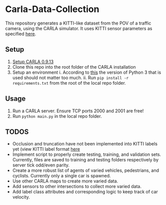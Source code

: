 # Carla-Data-Collection
This repository generates a KITTI-like dataset from the POV of a traffic camera, using the CARLA simulator. It uses KITTI sensor parameters as specified [here](https://www.cvlibs.net/datasets/kitti/setup.php). 

## Setup
1. [Setup CARLA 0.9.13](https://github.com/carla-simulator/carla/releases)
2. Clone this repo into the root folder of the CARLA installation
3. Setup an environment
   i. According to [this](https://carla.readthedocs.io/en/latest/start_quickstart/) the version of Python 3 that is used should not matter too much.
   ii. Run `pip install -r requirements.txt` from the root of the local repo folder.


## Usage
1. Run a CARLA server. Ensure TCP ports 2000 and 2001 are free!
2. Run `python main.py` in the local repo folder.

## TODOS
- Occlusion and truncation have not been implemented into KITTI labels yet (view KITTI label format [here](https://github.com/bostondiditeam/kitti/blob/master/resources/devkit_object/readme.txt)
- Implement script to properly create testing, training, and validation sets. Currently, files are saved to training and testing folders respectively by server tick odd/even parity.
- Create a more robust list of agents of varied vehicles, pedestrians, and cyclists. Currently only a single car is spawned.
- Use other CARLA maps to create more varied data.
- Add sensors to other intersections to collect more varied data.
- Add label class attributes and corresponding logic to keep track of car velocity.
